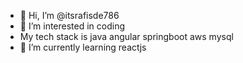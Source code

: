 - 👋 Hi, I’m @itsrafisde786
- 👀 I’m interested in coding
- My tech stack is java angular springboot aws mysql
- 🌱 I’m currently learning reactjs

<!---
itsrafisde786/itsrafisde786 is a ✨ special ✨ repository because its `README.md` (this file) appears on your GitHub profile.
You can click the Preview link to take a look at your changes.
--->
